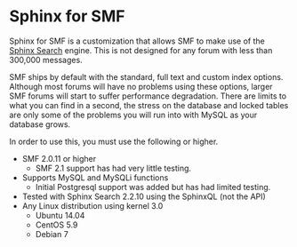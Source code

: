 # Sphinx for SMF

Sphinx for SMF is a customization that allows SMF to make use of the [Sphinx Search][lnk1] engine.  This is not designed for any forum with less than 300,000 messages.

SMF ships by default with the standard, full text and custom index options.  Although most forums will have no problems using these options, larger SMF forums will start to suffer performance degradation.  There are limits to what you can find in a second, the stress on the database and locked tables are only some of the problems you will run into with MySQL as your database grows.

In order to use this, you must use the following or higher.
- SMF 2.0.11 or higher
    - SMF 2.1 support has had very little testing.
- Supports MySQL and MySQLi functions
    - Initial Postgresql support was added but has had limited testing. 
- Tested with Sphinx Search 2.2.10 using the SphinxQL (not the API)
- Any Linux distribution using kernel 3.0
    - Ubuntu 14.04
    - CentOS 5.9
    - Debian 7


[lnk1]: <http://sphinxsearch.com/>
